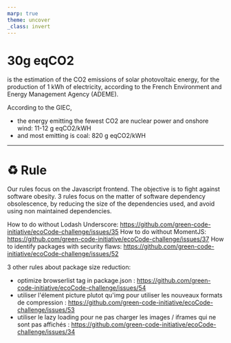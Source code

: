 ```yaml
---
marp: true
theme: uncover
_class: invert
---
```


# 30g eqCO2

is the estimation of the CO2 emissions of solar photovoltaic energy, for the production of 1 kWh of electricity, according to the French Environment and Energy Management Agency (ADEME).

According to the GIEC,
* the energy emitting the fewest CO2 are nuclear power and onshore wind: 11-12 g eqCO2/kWH
* and most emitting is coal: 820 g eqCO2/kWH

---

# :recycle: Rule

Our rules focus on the Javascript frontend.
The objective is to fight against software obesity.
3 rules focus on the matter of software dependency obsolescence, by reducing the size of the dependencies used, and avoid using non maintained dependencies.

How to do without Lodash Underscore: https://github.com/green-code-initiative/ecoCode-challenge/issues/35
How to do without MomentJS: https://github.com/green-code-initiative/ecoCode-challenge/issues/37
How to identify packages with security flaws: https://github.com/green-code-initiative/ecoCode-challenge/issues/52


3 other rules about package size reduction: 
- optimize browserlist tag in package.json : https://github.com/green-code-initiative/ecoCode-challenge/issues/54
- utiliser l'élement picture plutot qu'img pour utiliser les nouveaux formats de compression :
  https://github.com/green-code-initiative/ecoCode-challenge/issues/53
- utiliser le lazy loading pour ne pas charger les images / iframes qui ne sont pas affichés : https://github.com/green-code-initiative/ecoCode-challenge/issues/34
